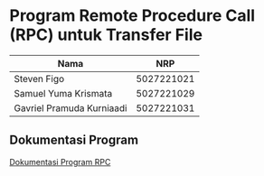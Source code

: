 # Program Remote Procedure Call (RPC) untuk Transfer File

| Nama | NRP |
| -------------------------------------- | ---------- |
| Steven Figo | 5027221021 |
| Samuel Yuma Krismata | 5027221029 |
| Gavriel Pramuda Kurniaadi | 5027221031 |

## Dokumentasi Program
[Dokumentasi Program RPC]([https://docs.google.com/document/d/1Q7UHlyacsXdtpp-ootmXkmPc-na-N8Ukum52QV3P4G4/edit?usp=sharing](https://drive.google.com/file/d/1eYCjgshnGRc_GnLhrrb-TueJJ6eIr5ZG/view?usp=sharing)https://drive.google.com/file/d/1eYCjgshnGRc_GnLhrrb-TueJJ6eIr5ZG/view?usp=sharing)
